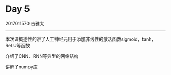 # Day 5

2017011570 吉雅太

---

本次课概述性的讲了人工神经元用于添加非线性的激活函数sigmoid，tanh，ReLU等函数

介绍了CNN、RNN等典型的网络结构

讲解了numpy库
